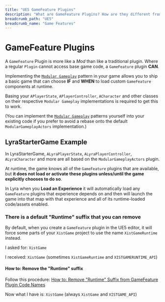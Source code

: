 ```yaml
---
title: "UE5 GameFeature Plugins"
description: "What are GameFeature Plugins? How are they different from regular Plugins?"
breadcrumb_path: "UE5"
breadcrumb_name: "Game Features"
---
```



# GameFeature Plugins


A `GameFeature` Plugin is more like a *Mod* than like a traditional plugin.
Where a regular `Plugin` cannot access base game code,
a `GameFeature` plugin **CAN**.

Implementing the [`Modular Gameplay`](/UE5/ModularGameplay/)
pattern in your game allows you to ship a basic game
that can choose **IF** and **WHEN**
to load custom `GameFeature` components at runtime.

Basing your `APlayerState`, `APlayerController`, `ACharacter`
and other classes on their respective `Modular Gameplay` implementations
is required to get this to work.

(You can implement the [`Modular Gameplay`](/UE5/ModularGameplay/) patterns yourself
into your existing code if you prefer to avoid a rebase onto
the default `ModularGameplayActors` implementation.)


## LyraStarterGame Example

In LyraStarterGame, `ALyraPlayerState`, `ALyraPlayerController`, `ALyraCharacter`
and more are all based on the `ModularGameplayActors` plugin.

At runtime, the game knows all of the `GameFeature` plugins that are available, but
**it does not load or activate these plugins unless/until the game explicitly chooses to do so**.

In Lyra when you **Load an Experience** it will automatically load any `GameFeature` plugins
that experience depends on and then will launch the game into that map with that experience
and all of its runtime-loaded code/assets enabled.


### There is a default "Runtime" suffix that you can remove

By default, when you create a `GameFeature` plugin in the UE5 editor, it will force
some parts of your `XistGame` project to use the name `XistGameRuntime` instead.

I asked for: `XistGame`

I received: `XistGame` (sometimes `XistGameRuntime` and `XISTGAMERUNTIME_API`)

#### How to: Remove the "Runtime" suffix

Follow this procedure:
[How to: Remove "Runtime" Suffix from GameFeature Plugin Code Names](./How-To-Remove-GameFeature-Runtime-Code-Suffix)

Now what I have is: `XistGame` (always `XistGame` and `XISTGAME_API`)
